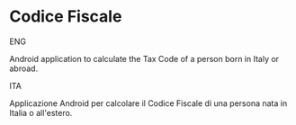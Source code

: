 # Codice Fiscale

ENG

Android application to calculate the Tax Code of a person born in Italy or abroad.

ITA

Applicazione Android per calcolare il Codice Fiscale di una persona nata in Italia o all'estero.
